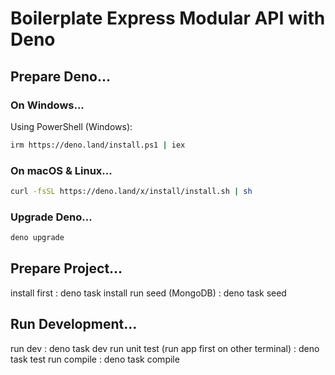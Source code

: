 # Boilerplate Express Modular API with Deno

## Prepare Deno...


### On Windows...
Using PowerShell (Windows):
```bash
irm https://deno.land/install.ps1 | iex
```

### On macOS & Linux...
```bash
curl -fsSL https://deno.land/x/install/install.sh | sh
```

### Upgrade Deno...
```bash
deno upgrade
```

## Prepare Project...

install first : deno task install
run seed (MongoDB) : deno task seed

## Run Development...

run dev : deno task dev
run unit test (run app first on other terminal) : deno task test
run compile : deno task compile
